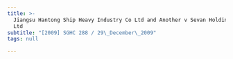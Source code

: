 ```yaml
---
title: >-
  Jiangsu Hantong Ship Heavy Industry Co Ltd and Another v Sevan Holding I Pte
  Ltd
subtitle: "[2009] SGHC 288 / 29\_December\_2009"
tags: null

---
```


